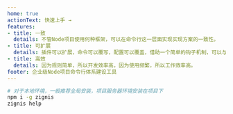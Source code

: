 ```yaml
---
home: true
actionText: 快速上手 →
features:
- title: 一致
  details: 不管Node项目使用何种框架，可以在命令行这一层面实现实现方案的一致性。
- title: 可扩展
  details: 插件可以扩展，命令可以覆写，配置可以覆盖，借助一个简单的钩子机制，可以与内置或第三方插件定义的钩子交互。
- title: 高效
  details: 因为规则简单，所以开发效率高，因为使用频繁，所以工作效率高。
footer: 企业级Node项目命令行体系建设工具
---
```


```bash
# 对于本地环境，一般推荐全局安装，项目服务器环境安装在项目下
npm i -g zignis
zignis help
```